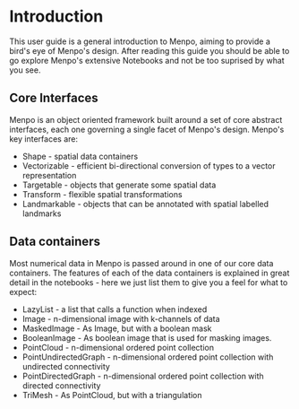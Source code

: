Introduction
============

This user guide is a general introduction to Menpo, aiming to provide a bird's eye of Menpo's design. After reading this guide you should be able to go explore Menpo's extensive Notebooks and not be too suprised by what you see.

Core Interfaces
---------------

Menpo is an object oriented framework built around a set of core abstract interfaces, each one governing a single facet of Menpo's design. Menpo's key interfaces are:

-   Shape - spatial data containers
-   Vectorizable - efficient bi-directional conversion of types to a vector representation
-   Targetable - objects that generate some spatial data
-   Transform - flexible spatial transformations
-   Landmarkable - objects that can be annotated with spatial labelled landmarks

Data containers
---------------

Most numerical data in Menpo is passed around in one of our core data containers. The features of each of the data containers is explained in great detail in the notebooks - here we just list them to give you a feel for what to expect:

-   LazyList - a list that calls a function when indexed
-   Image - n-dimensional image with k-channels of data
-   MaskedImage - As Image, but with a boolean mask
-   BooleanImage - As boolean image that is used for masking images.
-   PointCloud - n-dimensional ordered point collection
-   PointUndirectedGraph - n-dimensional ordered point collection with undirected connectivity
-   PointDirectedGraph - n-dimensional ordered point collection with directed connectivity
-   TriMesh - As PointCloud, but with a triangulation


